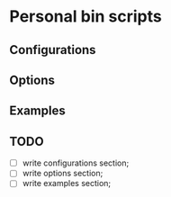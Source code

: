 # Personal bin scripts

## Configurations

## Options

## Examples

## TODO

- [ ] write configurations section;
- [ ] write options section;
- [ ] write examples section;
